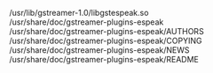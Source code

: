 /usr/lib/gstreamer-1.0/libgstespeak.so  
/usr/share/doc/gstreamer-plugins-espeak  
/usr/share/doc/gstreamer-plugins-espeak/AUTHORS  
/usr/share/doc/gstreamer-plugins-espeak/COPYING  
/usr/share/doc/gstreamer-plugins-espeak/NEWS  
/usr/share/doc/gstreamer-plugins-espeak/README  
